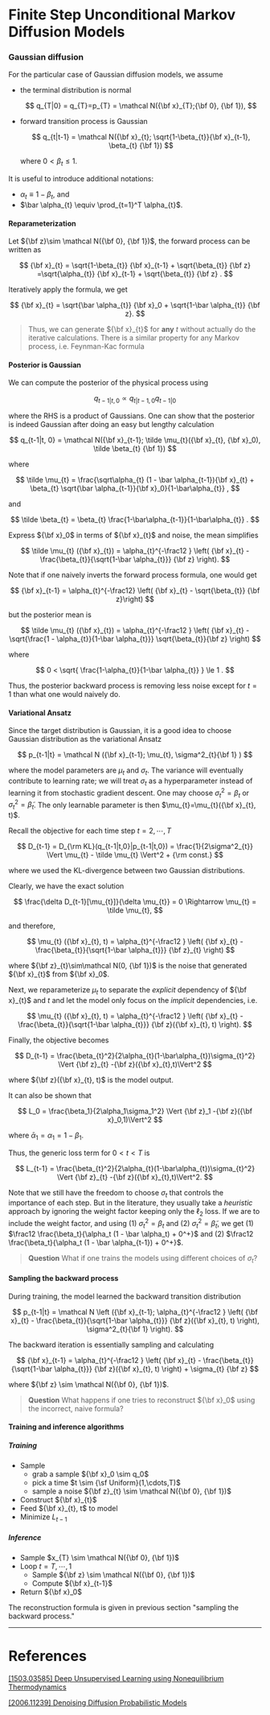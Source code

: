 # Finite Step Unconditional Markov Diffusion Models

### Gaussian diffusion

For the particular case of Gaussian diffusion models, we assume

* the terminal distribution is normal
  
  $$
  q_{T|0} = q_{T}=p_{T} = \mathcal N({\bf x}_{T};{\bf 0}, {\bf 1}),
  $$

* forward transition process is Gaussian
  
  $$
  q_{t|t-1} = \mathcal N({\bf x}_{t}; \sqrt{1-\beta_{t}}{\bf x}_{t-1}, \beta_{t} {\bf 1})
  $$
  
  where $0<\beta_{t} \le 1$.

It is useful to introduce additional notations:

* $\alpha_{t} \equiv 1 - \beta_{t}$, and
* $\bar \alpha_{t} \equiv \prod_{t=1}^T \alpha_{t}$.

#### Reparameterization

Let ${\bf z}\sim \mathcal N({\bf 0}, {\bf 1})$, the forward process can be written as

$$
{\bf x}_{t} = \sqrt{1-\beta_{t}} {\bf x}_{t-1} + \sqrt{\beta_{t}} {\bf z} =\sqrt{\alpha_{t}} {\bf x}_{t-1} + \sqrt{\beta_{t}} {\bf z} .
$$

Iteratively apply the formula, we get

$$
{\bf x}_{t} = \sqrt{\bar \alpha_{t}} {\bf x}_0 + \sqrt{1-\bar \alpha_{t}} {\bf z}.
$$

> Thus, we can generate ${\bf x}_{t}$ for **any** $t$ without actually do the iterative calculations.
> There is a similar property for any Markov process, i.e. Feynman-Kac formula

#### Posterior is Gaussian

We can compute the posterior of the physical process using

$$
q_{t-1|t, 0} \propto q_{t|t-1, 0} q_{t-1 | 0}
$$

where the RHS is a product of Gaussians. One can show that the posterior is indeed Gaussian after doing an easy but lengthy calculation

$$
q_{t-1|t, 0} = \mathcal N({\bf x}_{t-1}; \tilde \mu_{t}({\bf x}_{t}, {\bf x}_0), \tilde \beta_{t} {\bf 1})
$$

where

$$
\tilde \mu_{t} = \frac{\sqrt\alpha_{t} (1 - \bar \alpha_{t-1}){\bf x}_{t} + \beta_{t} \sqrt{\bar \alpha_{t-1}}{\bf x}_0}{1-\bar\alpha_{t}} ,
$$

and

$$
\tilde \beta_{t} = \beta_{t} \frac{1-\bar\alpha_{t-1}}{1-\bar\alpha_{t}} .
$$

Express ${\bf x}_0$ in terms of ${\bf x}_{t}$ and noise, the mean simplifies

$$
\tilde \mu_{t} ({\bf x}_{t}) = \alpha_{t}^{-\frac12 } \left( {\bf x}_{t} - \frac{\beta_{t}}{\sqrt{1-\bar \alpha_{t}}} {\bf z} \right).
$$

Note that if one naively inverts the forward process formula, one would get

$$
{\bf x}_{t-1} = \alpha_{t}^{-\frac12} \left( {\bf x}_{t} - \sqrt{\beta_{t}} {\bf z}\right)
$$

but the posterior mean is

$$
\tilde \mu_{t} ({\bf x}_{t}) = \alpha_{t}^{-\frac12 } \left( {\bf x}_{t} - \sqrt{\frac{1 - \alpha_{t}}{1-\bar \alpha_{t}}} \sqrt{\beta_{t}}{\bf z} \right)
$$

where

$$
0 < \sqrt{ \frac{1-\alpha_{t}}{1-\bar \alpha_{t}} } \le 1 .
$$

Thus, the posterior backward process is removing less noise except for $t=1$ than what one would naively do.

#### Variational Ansatz

Since the target distribution is Gaussian, it is a good idea to choose Gaussian distribution as the variational Ansatz

$$
p_{t-1|t} = \mathcal N ({\bf x}_{t-1}; \mu_{t}, \sigma^2_{t}{\bf 1} )
$$

where the model parameters are $\mu_{t}$ and $\sigma_{t}$. The variance will eventually contribute to learning rate; we will treat $\sigma_{t}$ as a hyperparameter instead of learning it from stochastic gradient descent. One may choose $\sigma^2_t = \beta_t$ or $\sigma^2_t = \tilde \beta_t$. The only learnable parameter is then $\mu_{t}=\mu_{t}({\bf x}_{t}, t)$.

Recall the objective for each time step $t=2,\cdots,T$

$$
D_{t-1} = D_{\rm KL}(q_{t-1|t,0}|p_{t-1|t,0}) = \frac{1}{2\sigma^2_{t}} \Vert \mu_{t} - \tilde \mu_{t} \Vert^2 + {\rm const.}
$$

where we used the KL-divergence between two Gaussian distributions.

Clearly, we have the exact solution

$$
\frac{\delta D_{t-1}[\mu_{t}]}{\delta \mu_{t}} = 0 \Rightarrow \mu_{t} = \tilde \mu_{t},
$$

and therefore,

$$
\mu_{t} ({\bf x}_{t}, t) = \alpha_{t}^{-\frac12 } \left( {\bf x}_{t} - \frac{\beta_{t}}{\sqrt{1-\bar \alpha_{t}}} {\bf z}_{t} \right)
$$

where ${\bf z}_{t}\sim\mathcal N(0, {\bf 1})$ is the noise that generated ${\bf x}_{t}$ from ${\bf x}_0$.

Next, we reparameterize $\mu_{t}$ to separate the *explicit* dependency of ${\bf x}_{t}$ and $t$ and let the model only focus on the *implicit* dependencies, i.e.

$$
\mu_{t} ({\bf x}_{t}, t) = \alpha_{t}^{-\frac12 } \left( {\bf x}_{t} - \frac{\beta_{t}}{\sqrt{1-\bar \alpha_{t}}} {\bf z}({\bf x}_{t}, t) \right).
$$

Finally, the objective becomes

$$
D_{t-1} = \frac{\beta_{t}^2}{2\alpha_{t}(1-\bar\alpha_{t})\sigma_{t}^2} \Vert {\bf z}_{t} -{\bf z}({\bf x}_{t},t)\Vert^2
$$

where ${\bf z}({\bf x}_{t}, t)$ is the model output.

It can also be shown that

$$
L_0 = \frac{\beta_1}{2\alpha_1\sigma_1^2} \Vert {\bf z}_1 -{\bf z}({\bf x}_0,1)\Vert^2
$$

where $\bar \alpha_1 = \alpha_1 = 1 -\beta_1$.

Thus, the generic loss term for $0 < t < T$ is

$$
L_{t-1} = \frac{\beta_{t}^2}{2\alpha_{t}(1-\bar\alpha_{t})\sigma_{t}^2} \Vert {\bf z}_{t} -{\bf z}({\bf x}_{t},t)\Vert^2.
$$

Note that we still have the freedom to choose $\sigma_{t}$ that controls the importance of each step. But in the literature, they usually take a *heuristic* approach by ignoring the weight factor keeping only the $\ell_2$ loss. If we are to include the weight factor, and using (1) $\sigma^2_t = \beta_t$ and (2) $\sigma^2_t = \tilde \beta_t$, we get (1) $\frac12 \frac{\beta_t}{\alpha_t (1 - \bar \alpha_t) + 0^+}$ and (2) $\frac12 \frac{\beta_t}{\alpha_t (1 - \bar \alpha_{t-1}) + 0^+}$.

> **Question** What if one trains the models using different choices of $\sigma_t$?

#### Sampling the backward process

During training, the model learned the backward transition distribution

$$
p_{t-1|t} = \mathcal N \left ({\bf x}_{t-1}; \alpha_{t}^{-\frac12 } \left( {\bf x}_{t} - \frac{\beta_{t}}{\sqrt{1-\bar \alpha_{t}}} {\bf z}({\bf x}_{t}, t) \right), \sigma^2_{t}{\bf 1} \right).
$$

The backward iteration is essentially sampling and calculating

$$
{\bf x}_{t-1} = \alpha_{t}^{-\frac12 } \left( {\bf x}_{t} - \frac{\beta_{t}}{\sqrt{1-\bar \alpha_{t}}} {\bf z}({\bf x}_{t}, t) \right) + \sigma_{t} {\bf z}
$$

where ${\bf z} \sim \mathcal N({\bf 0}, {\bf 1})$.

> **Question** What happens if one tries to reconstruct ${\bf x}_0$ using the incorrect, naive formula?

#### Training and inference algorithms

##### Training

* Sample
  * grab a sample ${\bf x}_0 \sim q_0$
  * pick a time $t \sim {\sf Uniform}(1,\cdots,T)$
  * sample a noise ${\bf z}_{t} \sim \mathcal N({\bf 0}, {\bf 1})$
* Construct ${\bf x}_{t}$
* Feed ${\bf x}_{t}, t$ to model
* Minimize $L_{t-1}$

##### Inference

* Sample $x_{T} \sim \mathcal N({\bf 0}, {\bf 1})$
* Loop $t = T,\cdots, 1$
  * Sample ${\bf z} \sim \mathcal N({\bf 0}, {\bf 1})$
  * Compute ${\bf x}_{t-1}$
* Return ${\bf x}_0$

The reconstruction formula is given in previous section "sampling the backward process."

---

# References

[[1503.03585] Deep Unsupervised Learning using Nonequilibrium Thermodynamics](https://arxiv.org/abs/1503.03585)

[[2006.11239] Denoising Diffusion Probabilistic Models](https://arxiv.org/abs/2006.11239)
